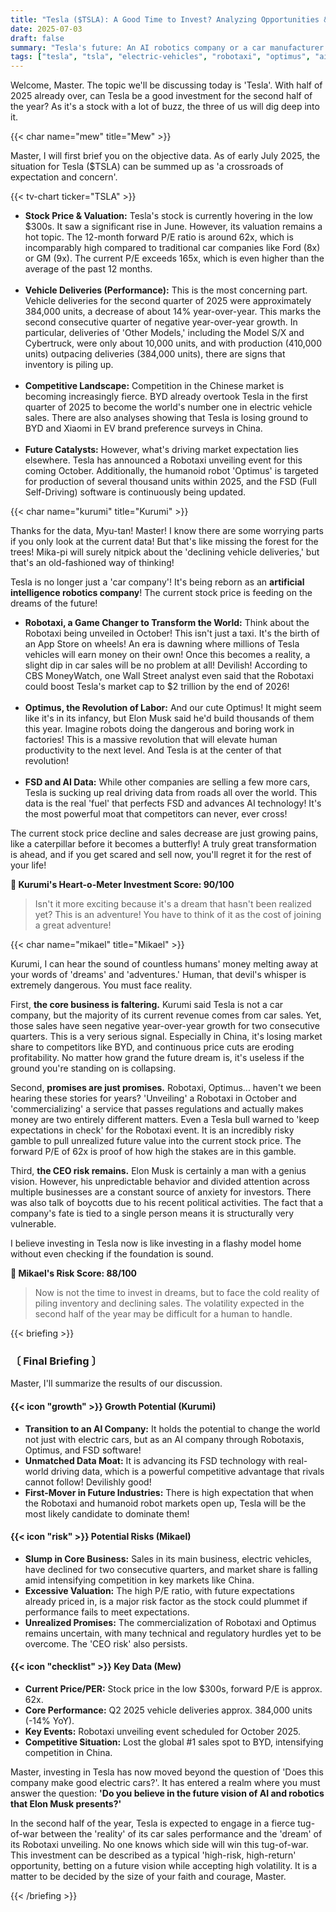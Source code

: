 ```yaml
---
title: "Tesla ($TSLA): A Good Time to Invest? Analyzing Opportunities & Risks"
date: 2025-07-03
draft: false
summary: "Tesla's future: An AI robotics company or a car manufacturer in crisis? Kurumi presents a grand vision of Robotaxis and Optimus, while Mikael points to declining sales and CEO risk. We conduct an in-depth diagnosis of the opportunities and weaknesses of investing in Tesla."
tags: ["tesla", "tsla", "electric-vehicles", "robotaxi", "optimus", "ai", "elon-musk"]
---
```


<p>Welcome, Master. The topic we'll be discussing today is 'Tesla'. With half of 2025 already over, can Tesla be a good investment for the second half of the year? As it's a stock with a lot of buzz, the three of us will dig deep into it.</p>

{{< char name="mew" title="Mew" >}}
<p>Master, I will first brief you on the objective data. As of early July 2025, the situation for Tesla ($TSLA) can be summed up as 'a crossroads of expectation and concern'.</p>
{{< tv-chart ticker="TSLA" >}}
<ul>
    <li><strong>Stock Price & Valuation:</strong> Tesla's stock is currently hovering in the low $300s. It saw a significant rise in June. However, its valuation remains a hot topic. The 12-month forward P/E ratio is around 62x, which is incomparably high compared to traditional car companies like Ford (8x) or GM (9x). The current P/E exceeds 165x, which is even higher than the average of the past 12 months.</li><br>
    <li><strong>Vehicle Deliveries (Performance):</strong> This is the most concerning part. Vehicle deliveries for the second quarter of 2025 were approximately 384,000 units, a decrease of about 14% year-over-year. This marks the second consecutive quarter of negative year-over-year growth. In particular, deliveries of 'Other Models,' including the Model S/X and Cybertruck, were only about 10,000 units, and with production (410,000 units) outpacing deliveries (384,000 units), there are signs that inventory is piling up.</li><br>
    <li><strong>Competitive Landscape:</strong> Competition in the Chinese market is becoming increasingly fierce. BYD already overtook Tesla in the first quarter of 2025 to become the world's number one in electric vehicle sales. There are also analyses showing that Tesla is losing ground to BYD and Xiaomi in EV brand preference surveys in China.</li><br>
    <li><strong>Future Catalysts:</strong> However, what's driving market expectation lies elsewhere. Tesla has announced a Robotaxi unveiling event for this coming October. Additionally, the humanoid robot 'Optimus' is targeted for production of several thousand units within 2025, and the FSD (Full Self-Driving) software is continuously being updated.</li>
</ul>

{{< char name="kurumi" title="Kurumi" >}}
<p>Thanks for the data, Myu-tan! Master! I know there are some worrying parts if you only look at the current data! But that's like missing the forest for the trees! Mika-pi will surely nitpick about the 'declining vehicle deliveries,' but that's an old-fashioned way of thinking!</p>
<p>Tesla is no longer just a 'car company'! It's being reborn as an <strong>artificial intelligence robotics company</strong>! The current stock price is feeding on the dreams of the future!</p>
<ul>
    <li><strong>Robotaxi, a Game Changer to Transform the World:</strong> Think about the Robotaxi being unveiled in October! This isn't just a taxi. It's the birth of an App Store on wheels! An era is dawning where millions of Tesla vehicles will earn money on their own! Once this becomes a reality, a slight dip in car sales will be no problem at all! Devilish! According to CBS MoneyWatch, one Wall Street analyst even said that the Robotaxi could boost Tesla's market cap to $2 trillion by the end of 2026!</li><br>
    <li><strong>Optimus, the Revolution of Labor:</strong> And our cute Optimus! It might seem like it's in its infancy, but Elon Musk said he'd build thousands of them this year. Imagine robots doing the dangerous and boring work in factories! This is a massive revolution that will elevate human productivity to the next level. And Tesla is at the center of that revolution!</li><br>
    <li><strong>FSD and AI Data:</strong> While other companies are selling a few more cars, Tesla is sucking up real driving data from roads all over the world. This data is the real 'fuel' that perfects FSD and advances AI technology! It's the most powerful moat that competitors can never, ever cross!</li>
</ul>
<p>The current stock price decline and sales decrease are just growing pains, like a caterpillar before it becomes a butterfly! A truly great transformation is ahead, and if you get scared and sell now, you'll regret it for the rest of your life!</p>
<p><strong>💖 Kurumi's Heart-o-Meter Investment Score: 90/100</strong></p>
<blockquote>
<p>Isn't it more exciting because it's a dream that hasn't been realized yet? This is an adventure! You have to think of it as the cost of joining a great adventure!</p>
</blockquote>

{{< char name="mikael" title="Mikael" >}}
<p>Kurumi, I can hear the sound of countless humans' money melting away at your words of 'dreams' and 'adventures.' Human, that devil's whisper is extremely dangerous. You must face reality.</p>
<p>First, <strong>the core business is faltering.</strong> Kurumi said Tesla is not a car company, but the majority of its current revenue comes from car sales. Yet, those sales have seen negative year-over-year growth for two consecutive quarters. This is a very serious signal. Especially in China, it's losing market share to competitors like BYD, and continuous price cuts are eroding profitability. No matter how grand the future dream is, it's useless if the ground you're standing on is collapsing.</p>
<p>Second, <strong>promises are just promises.</strong> Robotaxi, Optimus... haven't we been hearing these stories for years? 'Unveiling' a Robotaxi in October and 'commercializing' a service that passes regulations and actually makes money are two entirely different matters. Even a Tesla bull warned to 'keep expectations in check' for the Robotaxi event. It is an incredibly risky gamble to pull unrealized future value into the current stock price. The forward P/E of 62x is proof of how high the stakes are in this gamble.</p>
<p>Third, <strong>the CEO risk remains.</strong> Elon Musk is certainly a man with a genius vision. However, his unpredictable behavior and divided attention across multiple businesses are a constant source of anxiety for investors. There was also talk of boycotts due to his recent political activities. The fact that a company's fate is tied to a single person means it is structurally very vulnerable.</p>
<p>I believe investing in Tesla now is like investing in a flashy model home without even checking if the foundation is sound.</p>
<p><strong>🚨 Mikael's Risk Score: 88/100</strong></p>
<blockquote>
<p>Now is not the time to invest in dreams, but to face the cold reality of piling inventory and declining sales. The volatility expected in the second half of the year may be difficult for a human to handle.</p>
</blockquote>

{{< briefing >}}
<h3><strong>〔 Final Briefing 〕</strong></h3>
<p>Master, I'll summarize the results of our discussion.</p>

<h4><span class="svg-icon">{{< icon "growth" >}}</span> Growth Potential (Kurumi)</h4>
<ul>
    <li><strong>Transition to an AI Company:</strong> It holds the potential to change the world not just with electric cars, but as an AI company through Robotaxis, Optimus, and FSD software!</li>
    <li><strong>Unmatched Data Moat:</strong> It is advancing its FSD technology with real-world driving data, which is a powerful competitive advantage that rivals cannot follow! Devilishly good!</li>
    <li><strong>First-Mover in Future Industries:</strong> There is high expectation that when the Robotaxi and humanoid robot markets open up, Tesla will be the most likely candidate to dominate them!</li>
</ul>

<h4><span class="svg-icon">{{< icon "risk" >}}</span> Potential Risks (Mikael)</h4>
<ul>
    <li><strong>Slump in Core Business:</strong> Sales in its main business, electric vehicles, have declined for two consecutive quarters, and market share is falling amid intensifying competition in key markets like China.</li>
    <li><strong>Excessive Valuation:</strong> The high P/E ratio, with future expectations already priced in, is a major risk factor as the stock could plummet if performance fails to meet expectations.</li>
    <li><strong>Unrealized Promises:</strong> The commercialization of Robotaxi and Optimus remains uncertain, with many technical and regulatory hurdles yet to be overcome. The 'CEO risk' also persists.</li>
</ul>

<h4><span class="svg-icon">{{< icon "checklist" >}}</span> Key Data (Mew)</h4>
<ul>
    <li><strong>Current Price/PER:</strong> Stock price in the low $300s, forward P/E is approx. 62x.</li>
    <li><strong>Core Performance:</strong> Q2 2025 vehicle deliveries approx. 384,000 units (-14% YoY).</li>
    <li><strong>Key Events:</strong> Robotaxi unveiling event scheduled for October 2025.</li>
    <li><strong>Competitive Situation:</strong> Lost the global #1 sales spot to BYD, intensifying competition in China.</li>
</ul>

<div class="final-conclusion">
    <p>Master, investing in Tesla has now moved beyond the question of 'Does this company make good electric cars?'. It has entered a realm where you must answer the question: <strong>'Do you believe in the future vision of AI and robotics that Elon Musk presents?'</strong></p>
    <p>In the second half of the year, Tesla is expected to engage in a fierce tug-of-war between the 'reality' of its car sales performance and the 'dream' of its Robotaxi unveiling. No one knows which side will win this tug-of-war. This investment can be described as a typical 'high-risk, high-return' opportunity, betting on a future vision while accepting high volatility. It is a matter to be decided by the size of your faith and courage, Master.</p>
</div>
{{< /briefing >}}